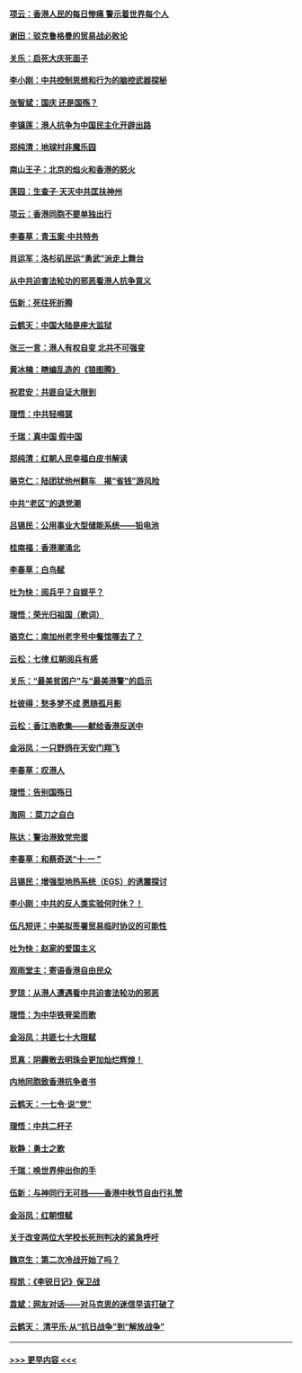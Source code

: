 #### [项云：香港人民的每日惨痛  警示着世界每个人](../pages/nsc993/n11559273.md?t=10011011) 
#### [谢田：驳克鲁格曼的贸易战必败论](../pages/nsc993/n11555840.md?t=10011011) 
#### [关乐：启死大庆死面子](../pages/nsc993/n11556823.md?t=10011011) 
#### [李小刚：中共控制思想和行为的脑控武器探秘](../pages/nsc993/n11556776.md?t=10011011) 
#### [张智斌：国庆  还是国殇？](../pages/nsc993/n11556617.md?t=10011011) 
#### [李镇莲：港人抗争为中国民主化开辟出路](../pages/nsc993/n11556570.md?t=10011011) 
#### [郑纯清：地球村非魔乐园](../pages/nsc993/n11555415.md?t=10011011) 
#### [南山王子：北京的焰火和香港的怒火](../pages/nsc993/n11555318.md?t=10011011) 
#### [莲园：生查子·天灭中共匡扶神州](../pages/nsc993/n11555302.md?t=10011011) 
#### [项云：香港同胞不要单独出行](../pages/nsc993/n11555276.md?t=10011011) 
#### [李春草：青玉案‧中共特务](../pages/nsc993/n11552356.md?t=10011011) 
#### [肖运军：洛杉矶民运“勇武”派走上舞台](../pages/nsc993/n11551595.md?t=10011011) 
#### [从中共迫害法轮功的邪恶看港人抗争意义](../pages/nsc993/n11540858.md?t=10011011) 
#### [伍新：死往死折腾](../pages/nsc993/n11550174.md?t=10011011) 
#### [云鹤天：中国大陆是座大监狱](../pages/nsc993/n11550155.md?t=10011011) 
#### [张三一言：港人有权自变 北共不可强变](../pages/nsc993/n11550132.md?t=10011011) 
#### [黄冰楠：瞎编乱造的《狼图腾》](../pages/nsc993/n11550082.md?t=10011011) 
#### [祝君安：共匪自证大限到](../pages/nsc993/n11550041.md?t=10011011) 
#### [理悟：中共轻嘚瑟](../pages/nsc993/n11547978.md?t=10011011) 
#### [千瑞：真中国 假中国](../pages/nsc993/n11547865.md?t=10011011) 
#### [郑纯清：红朝人民幸福白皮书解读](../pages/nsc993/n11547499.md?t=10011011) 
#### [骆克仁：陆团犹他州翻车　揭“省钱”游风险](../pages/nsc993/n11546977.md?t=10011011) 
#### [中共“老区”的退党潮](../pages/nsc993/n11545995.md?t=10011011) 
#### [吕锡民：公用事业大型储能系统——铅电池](../pages/nsc993/n11545701.md?t=10011011) 
#### [桂南福：香港潮涌北](../pages/nsc993/n11545682.md?t=10011011) 
#### [李春草：白鸟赋](../pages/nsc993/n11545663.md?t=10011011) 
#### [吐为快：阅兵乎？自娱乎？](../pages/nsc993/n11545625.md?t=10011011) 
#### [理悟：荣光归祖国（歌词）](../pages/nsc993/n11545616.md?t=10011011) 
#### [骆克仁：南加州老字号中餐馆哪去了？](../pages/nsc993/n11545120.md?t=10011011) 
#### [云松：七律 红朝阅兵有感](../pages/nsc993/n11542394.md?t=10011011) 
#### [关乐：“最美贫困户”与“最美港警”的启示](../pages/nsc993/n11542252.md?t=10011011) 
#### [杜彼得：愁多梦不成 愿随孤月影](../pages/nsc993/n11540296.md?t=10011011) 
#### [云松：香江浩歌集——献给香港反送中](../pages/nsc993/n11540149.md?t=10011011) 
#### [金浴凤：一只野鸽在天安门翔飞](../pages/nsc993/n11540280.md?t=10011011) 
#### [李春草：叹港人](../pages/nsc993/n11540119.md?t=10011011) 
#### [理悟：告别国殇日](../pages/nsc993/n11539610.md?t=10011011) 
#### [海网 ：菜刀之自白](../pages/nsc993/n11539597.md?t=10011011) 
#### [陈达：警治港致党完蛋](../pages/nsc993/n11538127.md?t=10011011) 
#### [李春草：和蔡奇送“十·一 ”](../pages/nsc993/n11537810.md?t=10011011) 
#### [吕锡民：增强型地热系统（EGS）的诱震探讨](../pages/nsc993/n11537765.md?t=10011011) 
#### [李小刚：中共的反人类实验何时休？！](../pages/nsc993/n11537669.md?t=10011011) 
#### [伍凡短评：中美拟签署贸易临时协议的可能性](../pages/nsc993/n11536773.md?t=10011011) 
#### [吐为快：赵家的爱国主义](../pages/nsc993/n11536750.md?t=10011011) 
#### [观雨堂主：寄语香港自由民众](../pages/nsc993/n11536735.md?t=10011011) 
#### [罗琼：从港人遭遇看中共迫害法轮功的邪恶](../pages/nsc993/n11507862.md?t=10011011) 
#### [理悟：为中华铁脊梁而歌](../pages/nsc993/n11534458.md?t=10011011) 
#### [金浴凤：共匪七十大限赋](../pages/nsc993/n11534434.md?t=10011011) 
#### [觅真：阴霾散去明珠会更加灿烂辉煌！](../pages/nsc993/n11531858.md?t=10011011) 
#### [内地同胞致香港抗争者书](../pages/nsc993/n11531645.md?t=10011011) 
#### [云鹤天：一七令‧说“党”](../pages/nsc993/n11529099.md?t=10011011) 
#### [理悟：中共二杆子](../pages/nsc993/n11529046.md?t=10011011) 
#### [耿静：勇士之歌](../pages/nsc993/n11527562.md?t=10011011) 
#### [千瑞：唤世界伸出你的手](../pages/nsc993/n11526942.md?t=10011011) 
#### [伍新：与神同行无可挡——香港中秋节自由行礼赞](../pages/nsc993/n11526801.md?t=10011011) 
#### [金浴凤：红朝恨赋](../pages/nsc993/n11524312.md?t=10011011) 
#### [关于改变两位大学校长死刑判决的紧急呼吁](../pages/nsc993/n11524103.md?t=10011011) 
#### [魏京生：第二次冷战开始了吗？](../pages/nsc993/n11524023.md?t=10011011) 
#### [程凯：《李锐日记》保卫战](../pages/nsc993/n11522922.md?t=10011011) 
#### [袁斌：网友对话——对马克思的迷信早该打破了](../pages/nsc993/n11522561.md?t=10011011) 
#### [云鹤天： 清平乐‧从“抗日战争”到“解放战争”](../pages/nsc993/n11522917.md?t=10011011) 

----
#### [ >>> 更早内容 <<< ](../indexes/nsc993-earlier.md)
